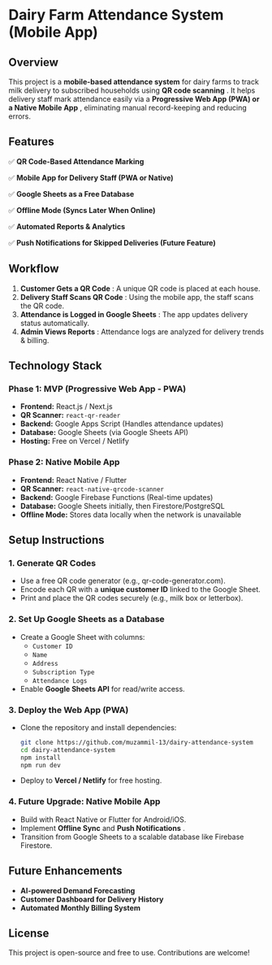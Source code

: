 # Dairy Farm Attendance System (Mobile App)

## Overview

This project is a **mobile-based attendance system** for dairy farms to track milk delivery to subscribed households using  **QR code scanning** . It helps delivery staff mark attendance easily via a  **Progressive Web App (PWA) or a Native Mobile App** , eliminating manual record-keeping and reducing errors.

## Features

✅ **QR Code-Based Attendance Marking**

✅ **Mobile App for Delivery Staff (PWA or Native)**

✅ **Google Sheets as a Free Database**

✅ **Offline Mode (Syncs Later When Online)**

✅ **Automated Reports & Analytics**

✅ **Push Notifications for Skipped Deliveries (Future Feature)**

## Workflow

1. **Customer Gets a QR Code** : A unique QR code is placed at each house.
2. **Delivery Staff Scans QR Code** : Using the mobile app, the staff scans the QR code.
3. **Attendance is Logged in Google Sheets** : The app updates delivery status automatically.
4. **Admin Views Reports** : Attendance logs are analyzed for delivery trends & billing.

## Technology Stack

### **Phase 1: MVP (Progressive Web App - PWA)**

* **Frontend:** React.js / Next.js
* **QR Scanner:** `react-qr-reader`
* **Backend:** Google Apps Script (Handles attendance updates)
* **Database:** Google Sheets (via Google Sheets API)
* **Hosting:** Free on Vercel / Netlify

### **Phase 2: Native Mobile App**

* **Frontend:** React Native / Flutter
* **QR Scanner:** `react-native-qrcode-scanner`
* **Backend:** Google Firebase Functions (Real-time updates)
* **Database:** Google Sheets initially, then Firestore/PostgreSQL
* **Offline Mode:** Stores data locally when the network is unavailable

## Setup Instructions

### **1. Generate QR Codes**

* Use a free QR code generator (e.g., qr-code-generator.com).
* Encode each QR with a **unique customer ID** linked to the Google Sheet.
* Print and place the QR codes securely (e.g., milk box or letterbox).

### **2. Set Up Google Sheets as a Database**

* Create a Google Sheet with columns:
  * `Customer ID`
  * `Name`
  * `Address`
  * `Subscription Type`
  * `Attendance Logs`
* Enable **Google Sheets API** for read/write access.

### **3. Deploy the Web App (PWA)**

* Clone the repository and install dependencies:
  ```sh
  git clone https://github.com/muzammil-13/dairy-attendance-system
  cd dairy-attendance-system
  npm install
  npm run dev
  ```
* Deploy to **Vercel / Netlify** for free hosting.

### **4. Future Upgrade: Native Mobile App**

* Build with React Native or Flutter for Android/iOS.
* Implement **Offline Sync** and  **Push Notifications** .
* Transition from Google Sheets to a scalable database like Firebase Firestore.

## Future Enhancements

* **AI-powered Demand Forecasting**
* **Customer Dashboard for Delivery History**
* **Automated Monthly Billing System**

## License

This project is open-source and free to use. Contributions are welcome!
